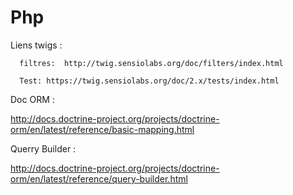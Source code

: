 # Php

Liens twigs : 

      filtres:  http://twig.sensiolabs.org/doc/filters/index.html
      
      Test: https://twig.sensiolabs.org/doc/2.x/tests/index.html

Doc ORM :

http://docs.doctrine-project.org/projects/doctrine-orm/en/latest/reference/basic-mapping.html

Querry Builder :

 http://docs.doctrine-project.org/projects/doctrine-orm/en/latest/reference/query-builder.html
